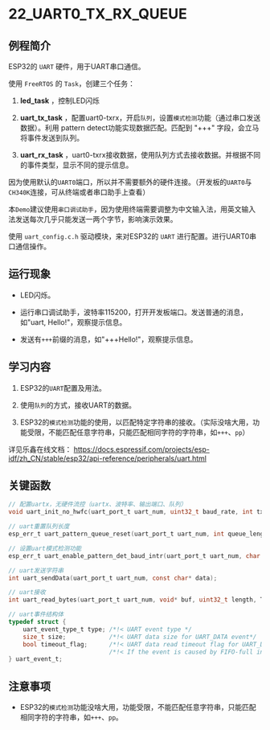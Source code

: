 # 22_UART0_TX_RX_QUEUE

## 例程简介

ESP32的 `UART` 硬件，用于UART串口通信。

使用 `FreeRTOS` 的 `Task`，创建三个任务：

1. **led_task** ，控制LED闪烁

2. **uart_tx_task** ，配置uart0-txrx，开启`队列`，设置`模式检测`功能（通过串口发送数据）。利用 pattern detect功能实现数据匹配。匹配到 "+++" 字段，会立马将事件发送到队列。

3. **uart_rx_task** ，uart0-txrx接收数据，使用队列方式去接收数据。并根据不同的事件类型，显示不同的提示信息。

因为使用默认的`UART0`端口，所以并不需要额外的硬件连接。（开发板的`UART0`与`CH340K`连接，可从终端或者串口助手上查看）

本`Demo`建议使用`串口调试助手`，因为使用终端需要调整为中文输入法，用英文输入法发送每次几乎只能发送一两个字节，影响演示效果。

使用 `uart_config.c.h` 驱动模块，来对ESP32的 `UART` 进行配置。进行UART0串口通信操作。


## 运行现象

* LED闪烁。

* 运行串口调试助手，波特率115200，打开开发板端口。发送普通的消息，如"uart, Hello!"，观察提示信息。

* 发送有`+++`前缀的消息，如"+++Hello!"，观察提示信息。


## 学习内容

1. ESP32的`UART`配置及用法。

2. 使用`队列`的方式，接收UART的数据。

3. ESP32的`模式检测`功能的使用，以匹配特定字符串的接收。（实际没啥大用，功能受限，不能匹配任意字符串，只能匹配相同字符的字符串，如`+++`、`pp`）

详见乐鑫在线文档：
https://docs.espressif.com/projects/esp-idf/zh_CN/stable/esp32/api-reference/peripherals/uart.html


## 关键函数

```c
// 配置uartx，无硬件流控（uartx、波特率、输出端口、队列）
void uart_init_no_hwfc(uart_port_t uart_num, uint32_t baud_rate, int tx_io_num, int rx_io_num, int queue_size, QueueHandle_t *uart_queue);

// uart重置队列长度
esp_err_t uart_pattern_queue_reset(uart_port_t uart_num, int queue_length);

// 设置uart模式检测功能
esp_err_t uart_enable_pattern_det_baud_intr(uart_port_t uart_num, char pattern_chr, uint8_t chr_num, int chr_tout, int post_idle, int pre_idle);

// uart发送字符串
int uart_sendData(uart_port_t uart_num, const char* data);

// uart接收
int uart_read_bytes(uart_port_t uart_num, void* buf, uint32_t length, TickType_t ticks_to_wait);

// uart事件结构体
typedef struct {
    uart_event_type_t type; /*!< UART event type */
    size_t size;            /*!< UART data size for UART_DATA event*/
    bool timeout_flag;      /*!< UART data read timeout flag for UART_DATA event (no new data received during configured RX TOUT)*/
                            /*!< If the event is caused by FIFO-full interrupt, then there will be no event with the timeout flag before the next byte coming.*/
} uart_event_t;
```


## 注意事项

* ESP32的`模式检测`功能没啥大用，功能受限，不能匹配任意字符串，只能匹配相同字符的字符串，如`+++`、`pp`。
